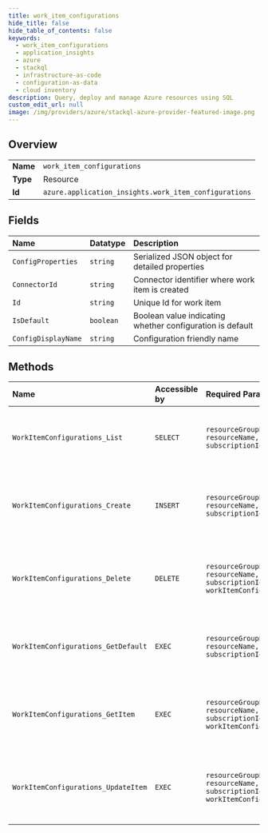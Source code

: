 ```yaml
---
title: work_item_configurations
hide_title: false
hide_table_of_contents: false
keywords:
  - work_item_configurations
  - application_insights
  - azure    
  - stackql
  - infrastructure-as-code
  - configuration-as-data
  - cloud inventory
description: Query, deploy and manage Azure resources using SQL
custom_edit_url: null
image: /img/providers/azure/stackql-azure-provider-featured-image.png
---
```

  
    

## Overview
<table><tbody>
<tr><td><b>Name</b></td><td><code>work_item_configurations</code></td></tr>
<tr><td><b>Type</b></td><td>Resource</td></tr>
<tr><td><b>Id</b></td><td><code>azure.application_insights.work_item_configurations</code></td></tr>
</tbody></table>

## Fields
| Name | Datatype | Description |
|:-----|:---------|:------------|
| `ConfigProperties` | `string` | Serialized JSON object for detailed properties |
| `ConnectorId` | `string` | Connector identifier where work item is created |
| `Id` | `string` | Unique Id for work item |
| `IsDefault` | `boolean` | Boolean value indicating whether configuration is default |
| `ConfigDisplayName` | `string` | Configuration friendly name |
## Methods
| Name | Accessible by | Required Params | Description |
|:-----|:--------------|:----------------|:------------|
| `WorkItemConfigurations_List` | `SELECT` | `resourceGroupName, resourceName, subscriptionId` | Gets the list work item configurations that exist for the application |
| `WorkItemConfigurations_Create` | `INSERT` | `resourceGroupName, resourceName, subscriptionId` | Create a work item configuration for an Application Insights component. |
| `WorkItemConfigurations_Delete` | `DELETE` | `resourceGroupName, resourceName, subscriptionId, workItemConfigId` | Delete a work item configuration of an Application Insights component. |
| `WorkItemConfigurations_GetDefault` | `EXEC` | `resourceGroupName, resourceName, subscriptionId` | Gets default work item configurations that exist for the application |
| `WorkItemConfigurations_GetItem` | `EXEC` | `resourceGroupName, resourceName, subscriptionId, workItemConfigId` | Gets specified work item configuration for an Application Insights component. |
| `WorkItemConfigurations_UpdateItem` | `EXEC` | `resourceGroupName, resourceName, subscriptionId, workItemConfigId` | Update a work item configuration for an Application Insights component. |
